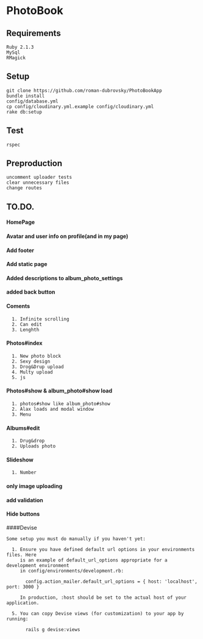 # PhotoBook

## Requirements
```
Ruby 2.1.3
MySql
RMagick
```

## Setup
```
git clone https://github.com/roman-dubrovsky/PhotoBookApp
bundle install
config/database.yml
cp config/cloudinary.yml.example config/cloudinary.yml
rake db:setup
```

## Test
```
rspec
```

## Preproduction
```
uncomment uploader tests
clear unnecessary files
change routes
```

## TO.DO.

#### HomePage
#### Avatar and user info on profile(and in my page)
#### Add footer
#### Add static page
#### Added descriptions to album_photo_settings
#### added back button

#### Coments
```
  1. Infinite scrolling 
  2. Can edit
  3. Lenghth
```

#### Photos#index
```
  1. New photo block
  2. Sexy design
  3. Drog&Drup upload
  4. Multy upload
  5. js
```  

#### Photos#show & album_photo#show load
```
  1. photos#show like album_photo#show
  2. Alax loads and modal window
  3. Menu
```  

#### Albums#edit
```
  1. Drug&drop
  2. Uploads photo
```

#### Slideshow
```
  1. Number
```

#### only image uploading
#### add validation
#### Hide buttons

####Devise
```
Some setup you must do manually if you haven't yet:

  1. Ensure you have defined default url options in your environments files. Here
     is an example of default_url_options appropriate for a development environment
     in config/environments/development.rb:

       config.action_mailer.default_url_options = { host: 'localhost', port: 3000 }

     In production, :host should be set to the actual host of your application.

  5. You can copy Devise views (for customization) to your app by running:

       rails g devise:views
```
